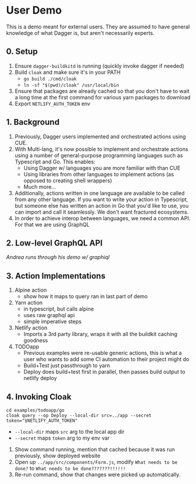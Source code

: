 # User Demo

This is a demo meant for external users. They are assumed to have general knowledge of what Dagger is, but aren't necessarily experts.

## 0. Setup

1. Ensure `dagger-buildkitd` is running (quickly invoke dagger if needed)
2. Build `cloak` and make sure it's in your PATH
   - `go build ./cmd/cloak`
   - `ln -sf "$(pwd)/cloak" /usr/local/bin`
3. Ensure that packages are already cached so that you don't have to wait a long time at the first command for various yarn packages to download
4. Export `NETLIFY_AUTH_TOKEN` env

## 1. Background

1. Previously, Dagger users implemented and orchestrated actions using CUE.
1. With Multi-lang, it's now possible to implement and orchestrate actions using a number of general-purpose programming languages such as Typescript and Go. This enables:
   - Using Dagger w/ languages you are more familiar with than CUE
   - Using libraries from other languages to implement actions (as opposed to creating shell wrappers)
   - Much more...
1. Additionally, actions written in one language are available to be called from any other language. If you want to write your action in Typescript, but someone else has written an action in Go that you'd like to use, you can import and call it seamlessly. We don't want fractured ecosystems.
1. In order to achieve interop between languages, we need a common API. For that we are using GraphQL

## 2. Low-level GraphQL API

_Andrea runs through his demo w/ graphiql_

## 3. Action Implementations

1. Alpine action
   - show how it maps to query ran in last part of demo
1. Yarn action
   - in typescript, but calls alpine
   - uses raw graphql api
   - simple imperative steps
1. Netlify action
   - Imports a 3rd party library, wraps it with all the buildkit caching goodness
1. TODOapp
   - Previous examples were re-usable generic actions, this is what a user who wants to add some CI automation to their project might do
   - Build+Test just passthrough to yarn
   - Deploy does build+test first in parallel, then passes build output to netlify deploy

## 4. Invoking Cloak

```console
cd examples/todoapp/go
cloak query --op Deploy --local-dir src=../app --secret token="$NETLIFY_AUTH_TOKEN"
```

- `--local-dir` maps `src` arg to the local app dir
- `--secret` maps `token` arg to my env var

1. Show command running, mention that cached because it was run previously, show deployed website
1. Open up `../app/src/components/Form.js`, modify `What needs to be done?` to `What needs to be done???????!!!!!!`
1. Re-run command, show that changes were picked up automatically.
